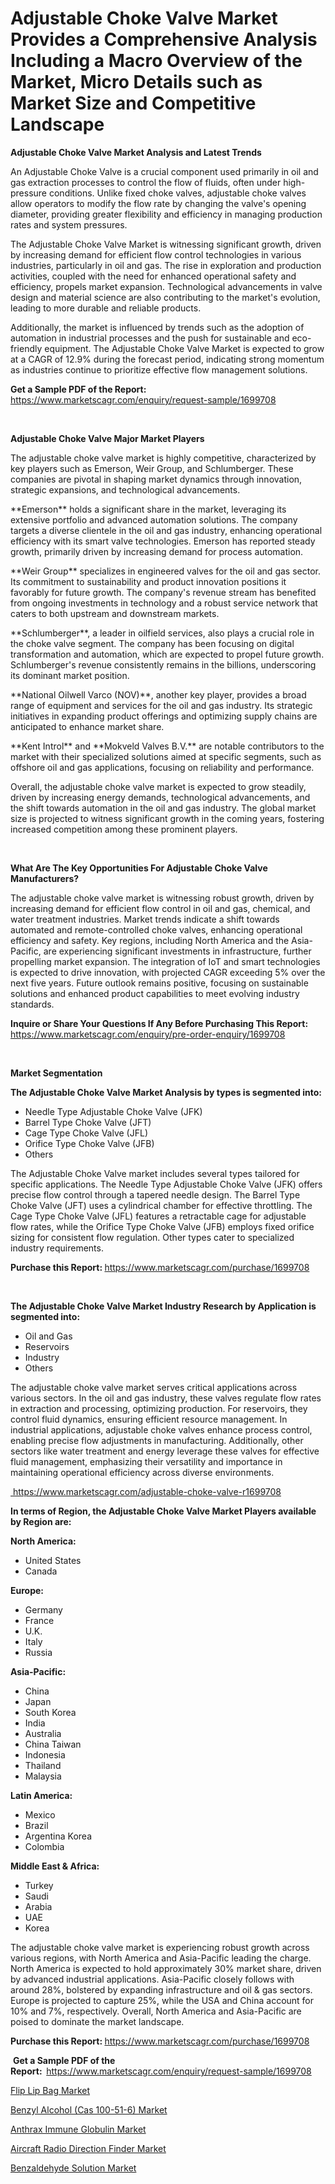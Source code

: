 <p><h1>Adjustable Choke Valve Market Provides a Comprehensive Analysis Including a Macro Overview of the Market, Micro Details such as Market Size and Competitive Landscape</h1></p><p><strong>Adjustable Choke Valve Market Analysis and Latest Trends</strong></p>
<p><p>An Adjustable Choke Valve is a crucial component used primarily in oil and gas extraction processes to control the flow of fluids, often under high-pressure conditions. Unlike fixed choke valves, adjustable choke valves allow operators to modify the flow rate by changing the valve's opening diameter, providing greater flexibility and efficiency in managing production rates and system pressures.</p><p>The Adjustable Choke Valve Market is witnessing significant growth, driven by increasing demand for efficient flow control technologies in various industries, particularly in oil and gas. The rise in exploration and production activities, coupled with the need for enhanced operational safety and efficiency, propels market expansion. Technological advancements in valve design and material science are also contributing to the market's evolution, leading to more durable and reliable products.</p><p>Additionally, the market is influenced by trends such as the adoption of automation in industrial processes and the push for sustainable and eco-friendly equipment. The Adjustable Choke Valve Market is expected to grow at a CAGR of 12.9% during the forecast period, indicating strong momentum as industries continue to prioritize effective flow management solutions.</p></p>
<p><strong>Get a Sample PDF of the Report:&nbsp;</strong> <a href="https://www.marketscagr.com/enquiry/request-sample/1699708?utm_campaign=2010&utm_medium=2&utm_source=Github&utm_content=ia&utm_term=27032025&utm_id=adjustable-choke-valve">https://www.marketscagr.com/enquiry/request-sample/1699708</a></p>
<p>&nbsp;</p>
<p><strong>Adjustable Choke Valve Major Market Players</strong></p>
<p><p>The adjustable choke valve market is highly competitive, characterized by key players such as Emerson, Weir Group, and Schlumberger. These companies are pivotal in shaping market dynamics through innovation, strategic expansions, and technological advancements.</p><p>**Emerson** holds a significant share in the market, leveraging its extensive portfolio and advanced automation solutions. The company targets a diverse clientele in the oil and gas industry, enhancing operational efficiency with its smart valve technologies. Emerson has reported steady growth, primarily driven by increasing demand for process automation.</p><p>**Weir Group** specializes in engineered valves for the oil and gas sector. Its commitment to sustainability and product innovation positions it favorably for future growth. The company's revenue stream has benefited from ongoing investments in technology and a robust service network that caters to both upstream and downstream markets.</p><p>**Schlumberger**, a leader in oilfield services, also plays a crucial role in the choke valve segment. The company has been focusing on digital transformation and automation, which are expected to propel future growth. Schlumberger's revenue consistently remains in the billions, underscoring its dominant market position.</p><p>**National Oilwell Varco (NOV)**, another key player, provides a broad range of equipment and services for the oil and gas industry. Its strategic initiatives in expanding product offerings and optimizing supply chains are anticipated to enhance market share.</p><p>**Kent Introl** and **Mokveld Valves B.V.** are notable contributors to the market with their specialized solutions aimed at specific segments, such as offshore oil and gas applications, focusing on reliability and performance.</p><p>Overall, the adjustable choke valve market is expected to grow steadily, driven by increasing energy demands, technological advancements, and the shift towards automation in the oil and gas industry. The global market size is projected to witness significant growth in the coming years, fostering increased competition among these prominent players.</p></p>
<p>&nbsp;</p>
<p><strong>What Are The Key Opportunities For Adjustable Choke Valve Manufacturers?</strong></p>
<p><p>The adjustable choke valve market is witnessing robust growth, driven by increasing demand for efficient flow control in oil and gas, chemical, and water treatment industries. Market trends indicate a shift towards automated and remote-controlled choke valves, enhancing operational efficiency and safety. Key regions, including North America and the Asia-Pacific, are experiencing significant investments in infrastructure, further propelling market expansion. The integration of IoT and smart technologies is expected to drive innovation, with projected CAGR exceeding 5% over the next five years. Future outlook remains positive, focusing on sustainable solutions and enhanced product capabilities to meet evolving industry standards.</p></p>
<p><strong>Inquire or Share Your Questions If Any Before Purchasing This Report:</strong> <a href="https://www.marketscagr.com/enquiry/pre-order-enquiry/1699708?utm_campaign=2010&utm_medium=2&utm_source=Github&utm_content=ia&utm_term=27032025&utm_id=adjustable-choke-valve">https://www.marketscagr.com/enquiry/pre-order-enquiry/1699708</a></p>
<p>&nbsp;</p>
<p><strong>Market Segmentation</strong></p>
<p><strong>The Adjustable Choke Valve Market Analysis by types is segmented into:</strong></p>
<p><ul><li>Needle Type Adjustable Choke Valve (JFK)</li><li>Barrel Type Choke Valve (JFT)</li><li>Cage Type Choke Valve (JFL)</li><li>Orifice Type Choke Valve (JFB)</li><li>Others</li></ul></p>
<p><p>The Adjustable Choke Valve market includes several types tailored for specific applications. The Needle Type Adjustable Choke Valve (JFK) offers precise flow control through a tapered needle design. The Barrel Type Choke Valve (JFT) uses a cylindrical chamber for effective throttling. The Cage Type Choke Valve (JFL) features a retractable cage for adjustable flow rates, while the Orifice Type Choke Valve (JFB) employs fixed orifice sizing for consistent flow regulation. Other types cater to specialized industry requirements.</p></p>
<p><strong>Purchase this Report:&nbsp;</strong><a href="https://www.marketscagr.com/purchase/1699708?utm_campaign=2010&utm_medium=2&utm_source=Github&utm_content=ia&utm_term=27032025&utm_id=adjustable-choke-valve">https://www.marketscagr.com/purchase/1699708</a></p>
<p>&nbsp;</p>
<p><strong>The Adjustable Choke Valve Market Industry Research by Application is segmented into:</strong></p>
<p><ul><li>Oil and Gas</li><li>Reservoirs</li><li>Industry</li><li>Others</li></ul></p>
<p><p>The adjustable choke valve market serves critical applications across various sectors. In the oil and gas industry, these valves regulate flow rates in extraction and processing, optimizing production. For reservoirs, they control fluid dynamics, ensuring efficient resource management. In industrial applications, adjustable choke valves enhance process control, enabling precise flow adjustments in manufacturing. Additionally, other sectors like water treatment and energy leverage these valves for effective fluid management, emphasizing their versatility and importance in maintaining operational efficiency across diverse environments.</p></p>
<p><a href="https://www.marketscagr.com/adjustable-choke-valve-r1699708?utm_campaign=2010&utm_medium=2&utm_source=Github&utm_content=ia&utm_term=27032025&utm_id=adjustable-choke-valve">&nbsp;https://www.marketscagr.com/adjustable-choke-valve-r1699708</a></p>
<p><strong>In terms of Region, the Adjustable Choke Valve Market Players available by Region are:</strong></p>
<p>
    <p> <strong> North America: </strong>
        <ul>
            <li>United States</li>
            <li>Canada</li>
        </ul>
        </p> 
    <p> <strong> Europe: </strong>
        <ul>
            <li>Germany</li>
            <li>France</li>
            <li>U.K.</li>
            <li>Italy</li>
            <li>Russia</li>
        </ul>
        </p> 
    <p> <strong> Asia-Pacific: </strong>
        <ul>
            <li>China</li>
            <li>Japan</li>
            <li>South Korea</li>
            <li>India</li>
            <li>Australia</li>
            <li>China Taiwan</li>
            <li>Indonesia</li>
            <li>Thailand</li>
            <li>Malaysia</li>
        </ul>
        </p> 
    <p> <strong> Latin America: </strong>
        <ul>
            <li>Mexico</li>
            <li>Brazil</li>
            <li>Argentina Korea</li>
            <li>Colombia</li>
        </ul>
        </p> 
    <p> <strong> Middle East & Africa: </strong>
        <ul>
            <li>Turkey</li>
            <li>Saudi</li>
            <li>Arabia</li>
            <li>UAE</li>
            <li>Korea</li>
        </ul>
    </p>
    </p>
<p><p>The adjustable choke valve market is experiencing robust growth across various regions, with North America and Asia-Pacific leading the charge. North America is expected to hold approximately 30% market share, driven by advanced industrial applications. Asia-Pacific closely follows with around 28%, bolstered by expanding infrastructure and oil & gas sectors. Europe is projected to capture 25%, while the USA and China account for 10% and 7%, respectively. Overall, North America and Asia-Pacific are poised to dominate the market landscape.</p></p>
<p><strong>Purchase this Report: </strong><a href="https://www.marketscagr.com/purchase/1699708?utm_campaign=2010&utm_medium=2&utm_source=Github&utm_content=ia&utm_term=27032025&utm_id=adjustable-choke-valve">https://www.marketscagr.com/purchase/1699708</a></p>
<p>&nbsp;<strong>Get a Sample PDF of the Report:&nbsp;&nbsp;</strong><a href="https://www.marketscagr.com/enquiry/request-sample/1699708?utm_campaign=2010&utm_medium=2&utm_source=Github&utm_content=ia&utm_term=27032025&utm_id=adjustable-choke-valve">https://www.marketscagr.com/enquiry/request-sample/1699708</a></p>
<p><strong></strong></p>
<p><p><a href="https://github.com/ujanoandryvw/Market-Research-Report-List-1/blob/main/flip-lip-bag-market.md?utm_campaign=2010&utm_medium=2&utm_source=Github&utm_content=ia&utm_term=27032025&utm_id=adjustable-choke-valve">Flip Lip Bag Market</a></p><p><a href="https://github.com/zemonarutaep/Market-Research-Report-List-1/blob/main/benzyl-alcohol-cas-100-51-6-market.md?utm_campaign=2010&utm_medium=2&utm_source=Github&utm_content=ia&utm_term=27032025&utm_id=adjustable-choke-valve">Benzyl Alcohol (Cas 100-51-6) Market</a></p><p><a href="https://github.com/floengsubb/Market-Research-Report-List-1/blob/main/anthrax-immune-globulin-market.md?utm_campaign=2010&utm_medium=2&utm_source=Github&utm_content=ia&utm_term=27032025&utm_id=adjustable-choke-valve">Anthrax Immune Globulin Market</a></p><p><a href="https://github.com/buluckcapps2/Market-Research-Report-List-1/blob/main/aircraft-radio-direction-finder-market.md?utm_campaign=2010&utm_medium=2&utm_source=Github&utm_content=ia&utm_term=27032025&utm_id=adjustable-choke-valve">Aircraft Radio Direction Finder Market</a></p><p><a href="https://github.com/donnypolan/Market-Research-Report-List-1/blob/main/benzaldehyde-solution-market.md?utm_campaign=2010&utm_medium=2&utm_source=Github&utm_content=ia&utm_term=27032025&utm_id=adjustable-choke-valve">Benzaldehyde Solution Market</a></p></p>